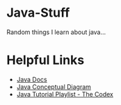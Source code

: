 Java-Stuff
==========
Random things I learn about java...

Helpful Links
=============
- [Java Docs](https://docs.oracle.com/en/java/javase/23/)
- [Java Conceptual Diagram](https://docs.oracle.com/javase/7/docs/index.html)
- [Java Tutorial Playlist - The Codex](https://www.youtube.com/watch?v=Lfg8uVS6HVk&list=PLB5jA40tNf3v-K_g4K-4Q7dYnGskPNZjy)